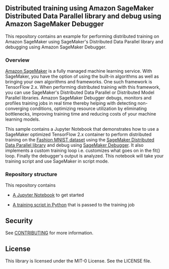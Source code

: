 ## Distributed training using Amazon SageMaker Distributed Data Parallel library and debug using Amazon SageMaker Debugger

This repository contains an example for performing distributed training on Amazon SageMaker using SageMaker's Distributed Data Parallel library and debugging using Amazon SageMaker Debugger.

### Overview

[Amazon SageMaker](https://aws.amazon.com/sagemaker/) is a fully managed machine learning service. With SageMaker, you have the option of using the built-in algorithms as well as bringing your own algorithms and frameworks. One such framework is TensorFlow 2.x. When performing distributed training with this framework, you can use SageMaker's Distributed Data Parallel or Distributed Model Parallel libraries. Amazon SageMaker Debugger debugs, monitors and profiles training jobs in real time thereby helping with detecting non-converging conditions, optimizing resource utilization by eliminating bottlenecks, improving training time and reducing costs of your machine learning models.

This sample contains a Jupyter Notebook that demonstrates how to use a SageMaker optimized TensorFlow 2.x container to perform distributed training on the [Fashion MNIST dataset](https://github.com/zalandoresearch/fashion-mnist) using the [SageMaker Distributed Data Parallel library](https://docs.aws.amazon.com/sagemaker/latest/dg/data-parallel.html) and debug using [SageMaker Debugger](https://docs.aws.amazon.com/sagemaker/latest/dg/train-debugger.html). It also implements a custom training loop i.e. customizes what goes on in the fit() loop. Finally the debugger's output is analyzed. This notebook will take your training script and use SageMaker in script mode.

### Repository structure

This repository contains

* [A Jupyter Notebook](https://github.com/aws-samples/amazon-sagemaker-dist-data-parallel-with-debugger/blob/main/notebooks/tf2_fashion_mnist_custom_smd_debugger.ipynb) to get started

* [A training script in Python](https://github.com/aws-samples/amazon-sagemaker-dist-data-parallel-with-debugger/blob/main/notebooks/scripts/train_tf2_fashion_mnist_custom_smd.py) that is passed to the training job

## Security

See [CONTRIBUTING](CONTRIBUTING.md#security-issue-notifications) for more information.

## License

This library is licensed under the MIT-0 License. See the LICENSE file.

